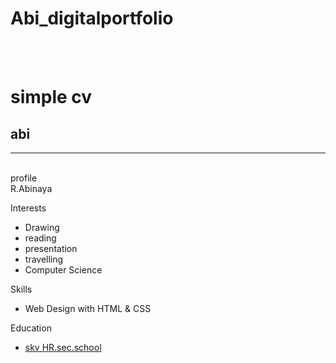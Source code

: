 # Abi_digitalportfolio<div id="header"></div>
<div class="left"></div>
<div class="stuff">
  <br><br>
  <h1>simple cv</h1>
  <h2>abi</h2>
  <hr />
  <br>profile
  <br>R.Abinaya
  <p class="head">Interests</p>
  <ul>
    <li>Drawing</li>
    <li>reading</li>
    <li>presentation</li>
    <li>travelling</li>
    <li>Computer Science</li>
  </ul>
  <p class="head">Skills</p>
  <ul>
    <li>Web Design with HTML & CSS</li>
  </ul>
  <p class="head">Education</p>
  <ul>
    <a href="http://www.wiltonhighschool.org/pages/Wilton_High_School">
      <li>skv HR.sec.school</li>

